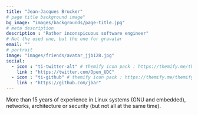 ```yaml
---
title: "Jean-Jacques Brucker"
# page title background image"
bg_image: "images/backgrounds/page-title.jpg"
# meta description
description : "Rather inconspicuous software engineer"
# Not the used one, but the one for gravatar
email: ""
# portrait
image: "images/friends/avatar_jjb128.jpg"
social:
  - icon : "ti-twitter-alt" # themify icon pack : https://themify.me/themify-icons
    link : "https://twitter.com/Open_UDC"
  - icon : "ti-github" # themify icon pack : https://themify.me/themify-icons
    link : "https://github.com/jbar"
---
```


More than 15 years of experience in Linux systems (GNU and embedded), networks,
architecture or security (but not all at the same time).
